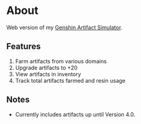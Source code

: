 # About
Web version of my [Genshin Artifact Simulator](https://github.com/trwstin/GenAS).

## Features
1. Farm artifacts from various domains
2. Upgrade artifacts to +20
3. View artifacts in inventory
4. Track total artifacts farmed and resin usage

## Notes
- Currently includes artifacts up until Version 4.0.
